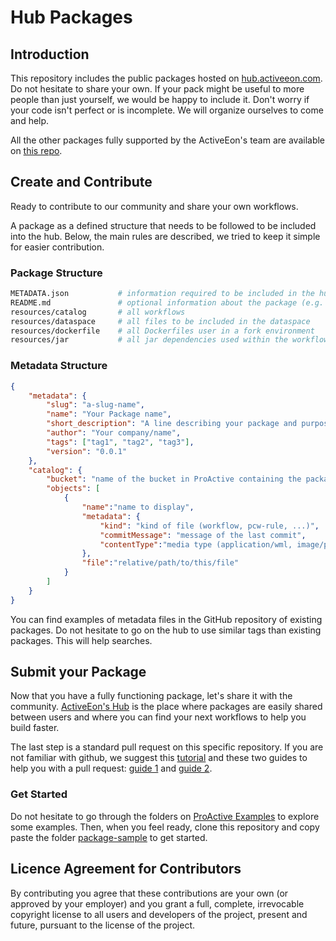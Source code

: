 Hub Packages
============

## Introduction

This repository includes the public packages hosted on [hub.activeeon.com](http://hub.activeeon.com/). Do not hesitate to share your own. If your pack might be useful to more people than just yourself, we would be happy to include it. Don't worry if your code isn't perfect or is incomplete. We will organize ourselves to come and help.

All the other packages fully supported by the ActiveEon's team are available on [this repo](https://github.com/ow2-proactive/proactive-examples).

## Create and Contribute

Ready to contribute to our community and share your own workflows.

A package as a defined structure that needs to be followed to be included into the hub. Below, the main rules are described, we tried to keep it simple for easier contribution.

### Package Structure

```bash
METADATA.json           # information required to be included in the hub
README.md               # optional information about the package (e.g. description of the workflows, of the Dockerfiles, etc.)
resources/catalog       # all workflows
resources/dataspace     # all files to be included in the dataspace
resources/dockerfile    # all Dockerfiles user in a fork environment
resources/jar           # all jar dependencies used within the workflows 
```

### Metadata Structure

```json
{
	"metadata": {
		"slug": "a-slug-name",
		"name": "Your Package name",
		"short_description": "A line describing your package and purpose",
		"author": "Your company/name",
		"tags": ["tag1", "tag2", "tag3"],
		"version": "0.0.1"
	},
	"catalog": {
		"bucket": "name of the bucket in ProActive containing the package (Finance, Cloud Automation, ...)",
		"objects": [
			{
				"name":"name to display",
				"metadata": {
					"kind": "kind of file (workflow, pcw-rule, ...)",
					"commitMessage": "message of the last commit",
					"contentType":"media type (application/wml, image/png, ...)"
				},
				"file":"relative/path/to/this/file"
			}
		]
	}
}
```
You can find examples of metadata files in the GitHub repository of existing packages.
Do not hesitate to go on the hub to use similar tags than existing packages. This will help searches.

## Submit your Package

Now that you have a fully functioning package, let's share it with the community. [ActiveEon's Hub](http://hub.activeeon.com/) is the place where packages are easily shared between users and where you can find your next workflows to help you build faster.

The last step is a standard pull request on this specific repository. If you are not familiar with github, we suggest this [tutorial](https://try.github.io/levels/1/challenges/1) and these two guides to help you with a pull request: [guide 1](https://guides.github.com/activities/forking/) and [guide 2](https://guides.github.com/activities/forking/).

### Get Started

Do not hesitate to go through the folders on [ProActive Examples](https://github.com/ow2-proactive/proactive-examples) to explore some examples. Then, when you feel ready, clone this repository and copy paste the folder [package-sample](https://github.com/ow2-proactive/hub-packages/tree/master/package-sample) to get started.

## Licence Agreement for Contributors

By contributing you agree that these contributions are your own (or approved by your employer) and you grant a full, complete, irrevocable copyright license to all users and developers of the project, present and future, pursuant to the license of the project.
